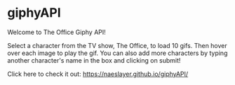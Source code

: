 # giphyAPI

Welcome to The Office Giphy API!

Select a character from the TV show, The Office, to load 10 gifs. Then hover over each image to play the gif. You can also add more characters by typing another character's name in the box and clicking on submit!

Click here to check it out: https://naeslayer.github.io/giphyAPI/

